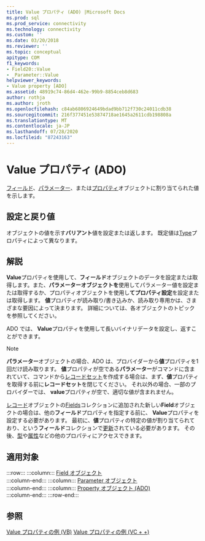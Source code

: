 ```yaml
---
title: Value プロパティ (ADO) |Microsoft Docs
ms.prod: sql
ms.prod_service: connectivity
ms.technology: connectivity
ms.custom: ''
ms.date: 03/20/2018
ms.reviewer: ''
ms.topic: conceptual
apitype: COM
f1_keywords:
- Field20::Value
- _Parameter::Value
helpviewer_keywords:
- Value property [ADO]
ms.assetid: 48919c74-86d4-462e-99b9-8854ceb8d683
author: rothja
ms.author: jroth
ms.openlocfilehash: c84ab6806924649bdad9bb712f730c24011cdb38
ms.sourcegitcommit: 216f377451e53874718ae1645a2611cdb198808a
ms.translationtype: MT
ms.contentlocale: ja-JP
ms.lasthandoff: 07/28/2020
ms.locfileid: "87243163"
---
```

# <a name="value-property-ado"></a>Value プロパティ (ADO)

[フィールド](../../../ado/reference/ado-api/field-object.md)、[パラメーター](../../../ado/reference/ado-api/parameter-object.md)、または[プロパティ](../../../ado/reference/ado-api/property-object-ado.md)オブジェクトに割り当てられた値を示します。
  
## <a name="settings-and-return-values"></a>設定と戻り値

オブジェクトの値を示す**バリアント**値を設定または返します。 既定値は[Type](../../../ado/reference/ado-api/type-property-ado.md)プロパティによって異なります。
  
## <a name="remarks"></a>解説

**Value**プロパティを使用して、**フィールド**オブジェクトのデータを設定または取得します。また、**パラメーターオブジェクトを**使用してパラメーター値を設定または取得するか、プロパティオブジェクトを使用し**てプロパティ設定**を設定または取得します。 **値**プロパティが読み取り/書き込みか、読み取り専用かは、さまざまな要因によって決まります。 詳細については、各オブジェクトのトピックを参照してください。

ADO では、 **Value**プロパティを使用して長いバイナリデータを設定し、返すことができます。
  
> [!NOTE]
> **パラメーター**オブジェクトの場合、ADO は、プロバイダーから**値**プロパティを1回だけ読み取ります。 **値**プロパティが空である**パラメーター**がコマンドに含まれていて、コマンドから[レコードセット](../../../ado/reference/ado-api/recordset-object-ado.md)を作成する場合は、まず、**値**プロパティを取得する前に**レコードセット**を閉じてください。 それ以外の場合、一部のプロバイダーでは、 **value**プロパティが空で、適切な値が含まれません。
> 
> [レコード](../../../ado/reference/ado-api/record-object-ado.md)オブジェクトの[Fields](../../../ado/reference/ado-api/fields-collection-ado.md)コレクションに追加された新しい**Field**オブジェクトの場合は、他の**フィールド**プロパティを指定する前に、 **Value**プロパティを設定する必要があります。 最初に、**値**プロパティの特定の値が割り当てられており、という**フィールド**コレクションで[更新](../../../ado/reference/ado-api/update-method.md)されている必要があります。 その後、[型](../../../ado/reference/ado-api/type-property-ado.md)や[属性](../../../ado/reference/ado-api/attributes-property-ado.md)などの他のプロパティにアクセスできます。
  
## <a name="applies-to"></a>適用対象

:::row:::
    :::column:::
        [Field オブジェクト](../../../ado/reference/ado-api/field-object.md)  
    :::column-end:::
    :::column:::
        [Parameter オブジェクト](../../../ado/reference/ado-api/parameter-object.md)  
    :::column-end:::
    :::column:::
        [Property オブジェクト (ADO)](../../../ado/reference/ado-api/property-object-ado.md)  
    :::column-end:::
:::row-end:::

## <a name="see-also"></a>参照

[Value プロパティの例 (VB)](../../../ado/reference/ado-api/value-property-example-vb.md) 
[Value プロパティの例 (VC + +)](../../../ado/reference/ado-api/value-property-example-vc.md) 
